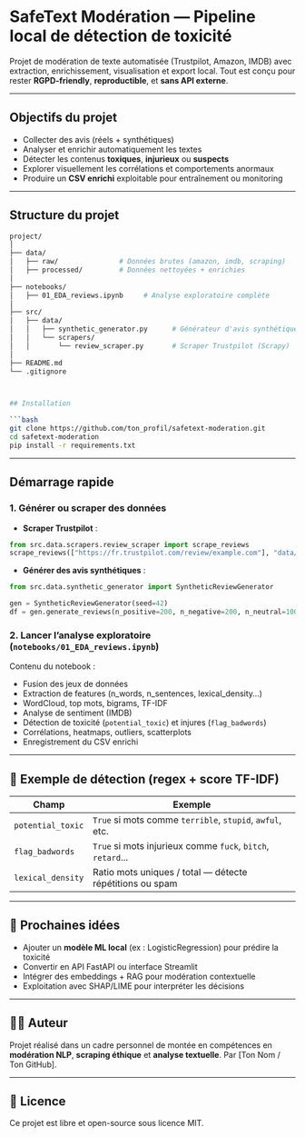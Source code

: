 
# SafeText Modération — Pipeline local de détection de toxicité

Projet de modération de texte automatisée (Trustpilot, Amazon, IMDB) avec extraction, enrichissement, visualisation et export local. Tout est conçu pour rester **RGPD-friendly**, **reproductible**, et **sans API externe**.

---

## Objectifs du projet

- Collecter des avis (réels + synthétiques)
- Analyser et enrichir automatiquement les textes
- Détecter les contenus **toxiques**, **injurieux** ou **suspects**
- Explorer visuellement les corrélations et comportements anormaux
- Produire un **CSV enrichi** exploitable pour entraînement ou monitoring

---

## Structure du projet

```bash
project/
│
├── data/
│   ├── raw/               # Données brutes (amazon, imdb, scraping)
│   ├── processed/         # Données nettoyées + enrichies
│
├── notebooks/
│   ├── 01_EDA_reviews.ipynb     # Analyse exploratoire complète
│
├── src/
│   ├── data/
│   │   ├── synthetic_generator.py      # Générateur d'avis synthétiques
│   │   └── scrapers/
│   │       └── review_scraper.py       # Scraper Trustpilot (Scrapy)
│
├── README.md
└── .gitignore



## Installation

```bash
git clone https://github.com/ton_profil/safetext-moderation.git
cd safetext-moderation
pip install -r requirements.txt
```

---

## Démarrage rapide

### 1. Générer ou scraper des données

* **Scraper Trustpilot** :

```python
from src.data.scrapers.review_scraper import scrape_reviews
scrape_reviews(["https://fr.trustpilot.com/review/example.com"], "data/raw/trustpilot_reviews.csv")
```

* **Générer des avis synthétiques** :

```python
from src.data.synthetic_generator import SyntheticReviewGenerator

gen = SyntheticReviewGenerator(seed=42)
df = gen.generate_reviews(n_positive=200, n_negative=200, n_neutral=100, save_path="data/raw/synthetic.csv")
```

### 2. Lancer l’analyse exploratoire (`notebooks/01_EDA_reviews.ipynb`)

Contenu du notebook :

* Fusion des jeux de données
* Extraction de features (n\_words, n\_sentences, lexical\_density…)
* WordCloud, top mots, bigrams, TF-IDF
* Analyse de sentiment (IMDB)
* Détection de toxicité (`potential_toxic`) et injures (`flag_badwords`)
* Corrélations, heatmaps, outliers, scatterplots
* Enregistrement du CSV enrichi

---

## 🔎 Exemple de détection (regex + score TF-IDF)

| Champ             | Exemple                                                     |
| ----------------- | ----------------------------------------------------------- |
| `potential_toxic` | `True` si mots comme `terrible`, `stupid`, `awful`, etc.    |
| `flag_badwords`   | `True` si mots injurieux comme `fuck`, `bitch`, `retard`... |
| `lexical_density` | Ratio mots uniques / total — détecte répétitions ou spam    |

---

## 🧠 Prochaines idées

* Ajouter un **modèle ML local** (ex : LogisticRegression) pour prédire la toxicité
* Convertir en API FastAPI ou interface Streamlit
* Intégrer des embeddings + RAG pour modération contextuelle
* Exploitation avec SHAP/LIME pour interpréter les décisions

---

## 👨‍💻 Auteur

Projet réalisé dans un cadre personnel de montée en compétences en **modération NLP**, **scraping éthique** et **analyse textuelle**.
Par \[Ton Nom / Ton GitHub].

---

## 📄 Licence

Ce projet est libre et open-source sous licence MIT.

```


